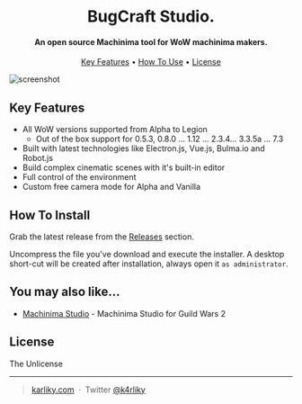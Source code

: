 
<h1 align="center">
  BugCraft Studio.
</h1>

<h4 align="center">An open source Machinima tool for WoW machinima makers.</h4>

<p align="center">
  <a href="#key-features">Key Features</a> •
  <a href="#how-to-install">How To Use</a> •
  <a href="#license">License</a>
</p>

![screenshot](https://noggaholic.github.io/UI.png)

## Key Features

* All WoW versions supported from Alpha to Legion
  - Out of the box support for 0.5.3, 0.8.0 ... 1.12 ... 2.3.4... 3.3.5a ... 7.3
* Built with latest technologies like Electron.js, Vue.js, Bulma.io and Robot.js
* Build complex cinematic scenes with it's built-in editor
* Full control of the environment
* Custom free camera mode for Alpha and Vanilla

## How To Install

Grab the latest release from the [Releases](https://github.com/noggaholic/bugcraft-studio) section.

Uncompress the file you've download and execute the installer. A desktop short-cut will be created after installation, always open it `as administrator`.

## You may also like...

- [Machinima Studio](https://github.com/noggaholic/machinima-studio) - Machinima Studio for Guild Wars 2

## License

The Unlicense

---

> [karliky.com](https://www.karliky.com) &nbsp;&middot;&nbsp;
> Twitter [@k4rliky](https://twitter.com/k4rliky)

